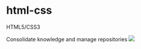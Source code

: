 # html-css
 HTML5/CSS3

 Consolidate knowledge and manage repositories <img src="/imagens/logo.html.png">

